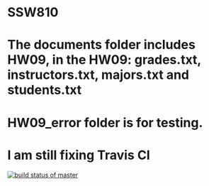 # SSW810
# The documents folder includes HW09, in the HW09: grades.txt, instructors.txt, majors.txt and students.txt
# HW09_error folder is for testing.
# I am still fixing Travis CI
[![build status of master](https://travis-ci.org/JamesLi0217/SSW810.svg?branch=master)](https://travis-ci.org/JamesLi0217/SSW810)
